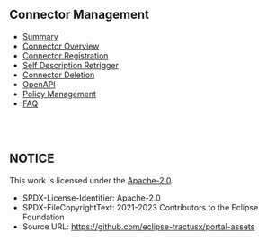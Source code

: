 ## Connector Management

- [Summary](./00.%20Summary.md)
- [Connector Overview](./01.%20Connector%20Overview.md)
- [Connector Registration](./02.%20Connector%20Registration.md)
- [Self Description Retrigger](./04.%20SelfDescription%20Retrigger.md)
- [Connector Deletion](./05.%20Delete%20Connector.md)
- [OpenAPI](./06.%20OpenAPI.md)
- [Policy Management](./08.%20Policy%20Management.md)
- [FAQ](./07.%20FAQ.md)

<br>
<br>

## NOTICE

This work is licensed under the [Apache-2.0](https://www.apache.org/licenses/LICENSE-2.0).

- SPDX-License-Identifier: Apache-2.0
- SPDX-FileCopyrightText: 2021-2023 Contributors to the Eclipse Foundation
- Source URL: https://github.com/eclipse-tractusx/portal-assets
